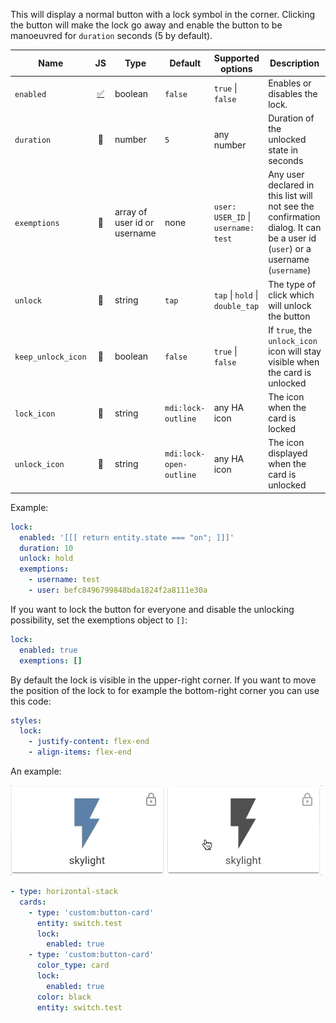 This will display a normal button with a lock symbol in the corner. Clicking the button will make the lock go away and enable the button to be manoeuvred for `duration` seconds (5 by default).

| Name | JS | Type | Default | Supported options | Description |
| --- | :-: | --- | --- | --- | --- |
| `enabled` | [:white_check_mark:](../advanced/js-templates.md) | boolean | `false` | `true` \| `false` | Enables or disables the lock. |
| `duration` | :no_entry_sign: | number | `5` | any number | Duration of the unlocked state in seconds |
| `exemptions` | :no_entry_sign: | array of user id or username | none | `user: USER_ID` \| `username: test` | Any user declared in this list will not see the confirmation dialog. It can be a user id (`user`) or a username (`username`) |
| `unlock` | :no_entry_sign: | string | `tap` | `tap` \| `hold` \| `double_tap` | The type of click which will unlock the button |
| `keep_unlock_icon` | :no_entry_sign: | boolean | `false` | `true` \| `false` | If `true`, the `unlock_icon` icon will stay visible when the card is unlocked |
| `lock_icon` | :no_entry_sign: | string | `mdi:lock-outline` | any HA icon | The icon when the card is locked |
| `unlock_icon` | :no_entry_sign: | string | `mdi:lock-open-outline` | any HA icon | The icon displayed when the card is unlocked |

Example:

```yaml
lock:
  enabled: '[[[ return entity.state === "on"; ]]]'
  duration: 10
  unlock: hold
  exemptions:
    - username: test
    - user: befc8496799848bda1824f2a8111e30a
```

If you want to lock the button for everyone and disable the unlocking possibility, set the exemptions object to `[]`:

```yaml
lock:
  enabled: true
  exemptions: []
```

By default the lock is visible in the upper-right corner. If you want to move the position of the lock to for example the bottom-right corner you can use this code:

```yaml
styles:
  lock:
    - justify-content: flex-end
    - align-items: flex-end
```

An example:

![lock-animation](../images/lock.gif)

```yaml
- type: horizontal-stack
  cards:
    - type: 'custom:button-card'
      entity: switch.test
      lock:
        enabled: true
    - type: 'custom:button-card'
      color_type: card
      lock:
        enabled: true
      color: black
      entity: switch.test
```
